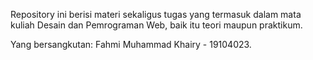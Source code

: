 Repository ini berisi materi sekaligus tugas yang termasuk dalam mata kuliah Desain dan Pemrograman Web, baik itu teori maupun praktikum.

Yang bersangkutan:
Fahmi Muhammad Khairy - 19104023.
